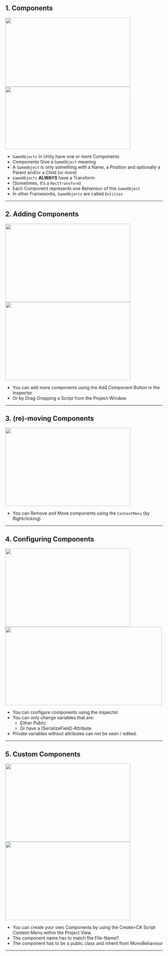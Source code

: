 ## 1. Components

<img src="https://user-images.githubusercontent.com/7360266/137622846-6ab6d44e-494e-4aeb-ab4c-411b15dcefc2.png" width="400" height="220">

<img src="https://user-images.githubusercontent.com/7360266/137622851-5ba41a62-a267-48e3-88e5-a8b74ca42814.png" width="400" height="200">

- `GameObjects` in Unity have one or more Components
- Components Give a `GameObject` meaning
- A `GameObject` is only something with a Name, 
a Position and optionally a Parent and/or a Child (or more)
- `GameObjects` **ALWAYS** have a Transform
- (Sometimes, it‘s a `RectTransform`)
- Each Component represents one Behaviour of this `GameObject`
- In other Frameworks, `GameObjects` are called `Entities`

---

## 2. Adding Components

<img src="https://user-images.githubusercontent.com/7360266/137623173-425211b4-f46c-4dee-ad97-1873dd46ab6a.png" width="400" height="250">

<img src="https://user-images.githubusercontent.com/7360266/137623183-0c25a99d-fd89-4364-9ad3-50fcc4a5c2d7.png" width="400" height="250">

- You can add more components using the Add Component Button in the Inspector
- Or by Drag-Dropping a Script from the Project-Window

---

## 3. (re)-moving Components

<img src="https://user-images.githubusercontent.com/7360266/137623263-5cd3ca6f-5d00-4c35-9f41-e15debf4be80.png" width="400" height="250">

- You can Remove and Move components using the `ContextMenu` (by Rightclicking)

---

## 4. Configuring Components

<img src="https://user-images.githubusercontent.com/7360266/137623350-43f8d49f-5d57-4b18-a9aa-1da4a71b344d.png" width="400" height="250">

<img src="https://user-images.githubusercontent.com/7360266/137623355-1aae4a5e-b12a-4004-99ab-bd71cd0ae8ad.png" width="500" height="250">

- You can configure components using the inspector
- You can only change variables that are:
  - Either Public
  - Or have a [SerializeField]-Attribute
- Private variables without attributes can not be seen / edited.

---

## 5. Custom Components

<img src="https://user-images.githubusercontent.com/7360266/137623409-dd6d61d7-13ee-416f-b20c-324a32341776.png" width="400" height="250">

<img src="https://user-images.githubusercontent.com/7360266/137623411-db0bc147-2921-457a-8a21-c34ca52339e8.png" width="400" height="250">


- You can create your own Components by using the Create>C# Script Context-Menu within the Project View.
- The component name has to match the File-Name!!
- The component has to be a public class and inherit from MonoBehaviour

---
